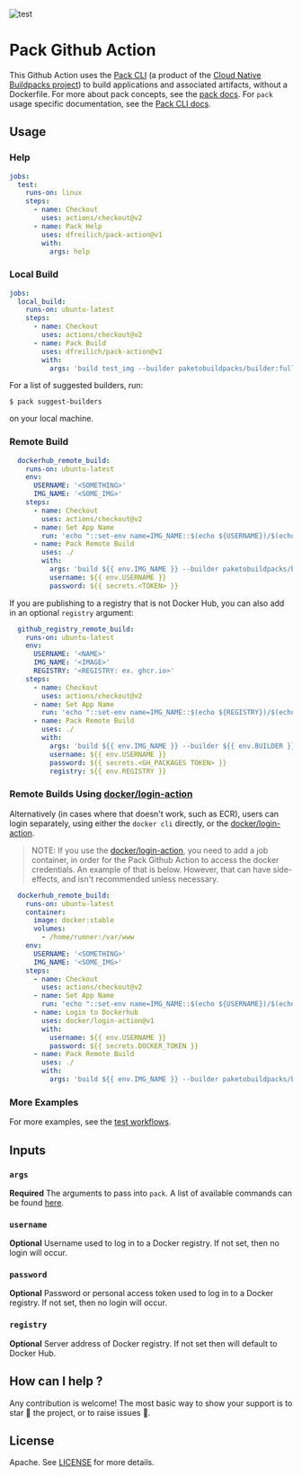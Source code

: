 ![test](https://github.com/dfreilich/pack-action/workflows/test/badge.svg)

# Pack Github Action
This Github Action uses the [Pack CLI](https://github.com/buildpacks/pack) (a product of the [Cloud Native Buildpacks project](https://buildpacks.io)) to build applications and associated artifacts, without a Dockerfile. For more about pack concepts, see the [pack docs](https://buildpacks.io/docs). For `pack` usage specific documentation, see the [Pack CLI docs](https://buildpacks.io/docs/reference/pack/pack/).

## Usage
### Help
```yaml
jobs:
  test:
    runs-on: linux
    steps:
      - name: Checkout
        uses: actions/checkout@v2
      - name: Pack Help
        uses: dfreilich/pack-action@v1
        with:
          args: help
```

### Local Build
```yaml
jobs:
  local_build:
    runs-on: ubuntu-latest
    steps:
      - name: Checkout
        uses: actions/checkout@v2
      - name: Pack Build
        uses: dfreilich/pack-action@v1
        with:
          args: 'build test_img --builder paketobuildpacks/builder:full'
```

For a list of suggested builders, run:
```shell script
$ pack suggest-builders
```
on your local machine.

### Remote Build
```yaml
  dockerhub_remote_build:
    runs-on: ubuntu-latest
    env:
      USERNAME: '<SOMETHING>'
      IMG_NAME: '<SOME_IMG>'
    steps:
      - name: Checkout
        uses: actions/checkout@v2
      - name: Set App Name
        run: 'echo "::set-env name=IMG_NAME::$(echo ${USERNAME})/$(echo ${IMG_NAME})"'
      - name: Pack Remote Build
        uses: ./
        with:
          args: 'build ${{ env.IMG_NAME }} --builder paketobuildpacks/builder:full --publish'
          username: ${{ env.USERNAME }}
          password: ${{ secrets.<TOKEN> }}
```

If you are publishing to a registry that is not Docker Hub, you can also add in an optional `registry` argument:
```yaml
  github_registry_remote_build:
    runs-on: ubuntu-latest
    env:
      USERNAME: '<NAME>'
      IMG_NAME: '<IMAGE>'
      REGISTRY: '<REGISTRY: ex. ghcr.io>'
    steps:
      - name: Checkout
        uses: actions/checkout@v2
      - name: Set App Name
        run: 'echo "::set-env name=IMG_NAME::$(echo ${REGISTRY})/$(echo ${USERNAME})/$(echo ${IMG_NAME})"'
      - name: Pack Remote Build
        uses: ./
        with:
          args: 'build ${{ env.IMG_NAME }} --builder ${{ env.BUILDER }} --publish'
          username: ${{ env.USERNAME }}
          password: ${{ secrets.<GH_PACKAGES TOKEN> }}
          registry: ${{ env.REGISTRY }}
```

### Remote Builds Using [docker/login-action](https://github.com/docker/login-action)
Alternatively (in cases where that doesn't work, such as ECR), users can login separately, using either the `docker cli` directly, or the [docker/login-action](https://github.com/docker/login-action).

> NOTE: If you use the [docker/login-action](https://github.com/docker/login-action), you need to add a job container, in order for the Pack Github Action to access the docker credentials. An example of that is below. However, that can have side-effects, and isn't recommended unless necessary.
```yaml
  dockerhub_remote_build:
    runs-on: ubuntu-latest
    container:
      image: docker:stable
      volumes:
        - /home/runner:/var/www
    env:
      USERNAME: '<SOMETHING>'
      IMG_NAME: '<SOME_IMG>'
    steps:
      - name: Checkout
        uses: actions/checkout@v2
      - name: Set App Name
        run: 'echo "::set-env name=IMG_NAME::$(echo ${USERNAME})/$(echo ${IMG_NAME})"'
      - name: Login to Dockerhub
        uses: docker/login-action@v1
        with:
          username: ${{ env.USERNAME }}
          password: ${{ secrets.DOCKER_TOKEN }}
      - name: Pack Remote Build
        uses: ./
        with:
          args: 'build ${{ env.IMG_NAME }} --builder paketobuildpacks/builder:full --publish'
```


### More Examples
For more examples, see the [test workflows](.github/workflows/main.yml).

## Inputs
### `args`
**Required** The arguments to pass into `pack`. A list of available commands can be found [here](https://buildpacks.io/docs/reference/pack/pack/).

### `username`
**Optional** Username used to log in to a Docker registry. If not set, then no login will occur.

### `password`
**Optional** Password or personal access token used to log in to a Docker registry. If not set, then no login will occur.

### `registry`
**Optional** Server address of Docker registry. If not set then will default to Docker Hub.

## How can I help ?
Any contribution is welcome! The most basic way to show your support is to star :star2: the project, or to raise issues :speech_balloon:.

## License
Apache. See [LICENSE](LICENSE) for more details.